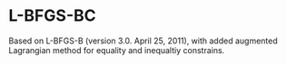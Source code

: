 # L-BFGS-BC

Based on L-BFGS-B (version 3.0.  April 25, 2011), with added augmented
Lagrangian method for equality and inequaltiy constrains.


